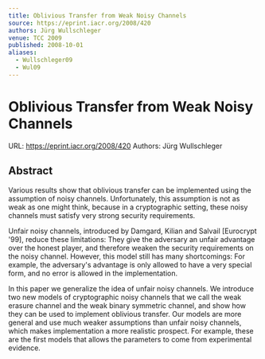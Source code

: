 ```yaml
---
title: Oblivious Transfer from Weak Noisy Channels
source: https://eprint.iacr.org/2008/420
authors: Jürg Wullschleger
venue: TCC 2009
published: 2008-10-01
aliases:
  - Wullschleger09
  - Wul09
---
```

# Oblivious Transfer from Weak Noisy Channels
URL: https://eprint.iacr.org/2008/420
Authors: Jürg Wullschleger

## Abstract
Various results show that oblivious transfer can be implemented using the assumption of noisy channels. Unfortunately, this assumption is not as weak as one might think, because in a cryptographic setting, these noisy channels must satisfy very strong security requirements.

Unfair noisy channels, introduced by Damgard, Kilian and Salvail [Eurocrypt '99], reduce these limitations: They give the adversary an unfair advantage over the honest player, and therefore weaken the security requirements on the noisy channel. However, this model still has many shortcomings: For example, the adversary's advantage is only allowed to have a very special form, and no error is allowed in the implementation.

In this paper we generalize the idea of unfair noisy channels. We introduce two new models of cryptographic noisy channels that we call the weak erasure channel and the weak binary symmetric channel, and show how they can be used to implement oblivious transfer. Our models
are more general and use much weaker assumptions than unfair noisy channels, which makes implementation a more realistic prospect. For example, these are the first models that allows the parameters to come from experimental evidence.